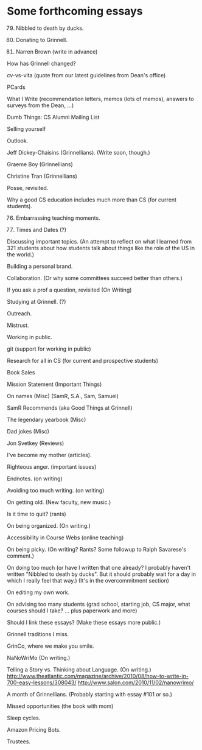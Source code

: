 Some forthcoming essays
=======================

79. Nibbled to death by ducks.

80. Donating to Grinnell.

81. Narren Brown (write in advance)

How has Grinnell changed?

cv-vs-vita (quote from our latest guidelines from Dean's office)

PCards

What I Write (recommendation letters, memos (lots of memos), answers
to surveys from the Dean, ...)

Dumb Things: CS Alumni Mailing List

Selling yourself

Outlook.

Jeff Dickey-Chaisins (Grinnellians).  (Write soon, though.)

Graeme Boy (Grinnellians)

Christine Tran (Grinnellians)

Posse, revisited.

Why a good CS education includes much more than CS (for current students).

76. Embarrassing teaching moments.

77. Times and Dates (?)

Discussing important topics.  (An attempt to reflect on what I learned
from 321 students about how students talk about things like the role of
the US in the world.)

Building a personal brand.

Collaboration.  (Or why some committees succeed better than others.)

If you ask a prof a question, revisited (On Writing)

Studying at Grinnell. (?)

Outreach.

Mistrust.

Working in public.

git (support for working in public)

Research for all in CS (for current and prospective students)

Book Sales

Mission Statement (Important Things)

On names (Misc) (SamR, S.A., Sam, Samuel)

SamR Recommends (aka Good Things at Grinnell)

The legendary yearbook (Misc)

Dad jokes (Misc)

Jon Svetkey (Reviews)

I've become my mother (articles).

Righteous anger. (important issues)

Endnotes. (on writing)

Avoiding too much writing. (on writing)

On getting old.  (New faculty, new music.)

Is it time to quit? (rants)

On being organized.  (On writing.)

Accessibility in Course Webs (online teaching)

On being picky.  (On writing?  Rants?  Some followup to
Ralph Savarese's comment.)

On doing too much (or have I written that one already?  I probably haven't
written "Nibbled to death by ducks".  But it should probably wait for a day in 
which I really feel that way.) (It's in the overcommitment section)

On editing my own work.

On advising too many students (grad school, starting job, CS major,
what courses should I take? ... plus paperwork and more)

Should I link these essays?  (Make these essays more public.) 

Grinnell traditions I miss.

GrinCo, where we make you smile.

NaNoWriMo (On writing.)  

Telling a Story vs. Thinking about Language.  (On writing.)
<http://www.theatlantic.com/magazine/archive/2010/08/how-to-write-in-700-easy-lessons/308043/>
<http://www.salon.com/2010/11/02/nanowrimo/>

A month of Grinnellians.  (Probably starting with essay #101 or so.)

Missed opportunities (the book with mom)

Sleep cycles.

Amazon Pricing Bots.

Trustees.

